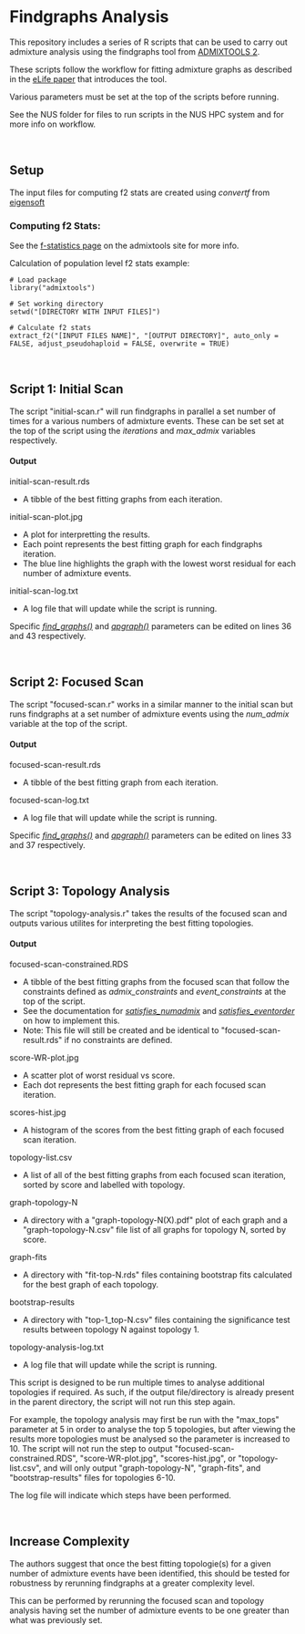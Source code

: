 # Findgraphs Analysis
This repository includes a series of R scripts that can be used to carry out admixture analysis using the findgraphs tool from [ADMIXTOOLS 2](https://uqrmaie1.github.io/admixtools/index.html). 

These scripts follow the workflow for fitting admixture graphs as described in the [eLife paper](https://elifesciences.org/articles/85492) that introduces the tool.

Various parameters must be set at the top of the scripts before running.

See the NUS folder for files to run scripts in the NUS HPC system and for more info on workflow.

<br />

## Setup
The input files for computing f2 stats are created using _convertf_ from [eigensoft](https://github.com/argriffing/eigensoft)

### Computing f2 Stats:
See the [f-statistics page](https://uqrmaie1.github.io/admixtools/articles/fstats.html) on the admixtools site for more info.

Calculation of population level f2 stats example:
```
# Load package
library("admixtools")

# Set working directory
setwd("[DIRECTORY WITH INPUT FILES]")

# Calculate f2 stats
extract_f2("[INPUT FILES NAME]", "[OUTPUT DIRECTORY]", auto_only = FALSE, adjust_pseudohaploid = FALSE, overwrite = TRUE)
```
<br />

## Script 1: Initial Scan
The script "initial-scan.r" will run findgraphs in parallel a set number of times for a various numbers of admixture events. 
These can be set set at the top of the script using the _iterations_ and _max_admix_ variables respectively.
#### Output
initial-scan-result.rds
* A tibble of the best fitting graphs from each iteration.

initial-scan-plot.jpg
* A plot for interpretting the results.
* Each point represents the best fitting graph for each findgraphs iteration.
* The blue line highlights the graph with the lowest worst residual for each number of admixture events.

initial-scan-log.txt
* A log file that will update while the script is running.

Specific [_find_graphs()_](https://uqrmaie1.github.io/admixtools/reference/find_graphs.html)
and [_qpgraph()_](https://uqrmaie1.github.io/admixtools/reference/qpgraph.html) parameters can be edited on lines 36 and 43 respectively.

<br />

## Script 2: Focused Scan
The script "focused-scan.r" works in a similar manner to the initial scan but runs findgraphs at a set number of admixture events using the _num_admix_ variable at the top of the script.

#### Output
focused-scan-result.rds
* A tibble of the best fitting graph from each iteration.

focused-scan-log.txt
* A log file that will update while the script is running.

Specific [_find_graphs()_](https://uqrmaie1.github.io/admixtools/reference/find_graphs.html)
and [_qpgraph()_](https://uqrmaie1.github.io/admixtools/reference/qpgraph.html) parameters can be edited on lines 33 and 37 respectively.

<br />

## Script 3: Topology Analysis
The script "topology-analysis.r" takes the results of the focused scan and outputs various utilites for interpreting the best fitting topologies.
#### Output
focused-scan-constrained.RDS
* A tibble of the best fitting graphs from the focused scan that follow the constraints defined as _admix_constraints_ and _event_constraints_ at the top of the script.
* See the documentation for [_satisfies_numadmix_](https://uqrmaie1.github.io/admixtools/reference/satisfies_numadmix.html) and
[_satisfies_eventorder_](https://uqrmaie1.github.io/admixtools/reference/satisfies_eventorder.html) on how to implement this.
* Note: This file will still be created and be identical to "focused-scan-result.rds" if no constraints are defined.

score-WR-plot.jpg
* A scatter plot of worst residual vs score.
* Each dot represents the best fitting graph for each focused scan iteration.

scores-hist.jpg
* A histogram of the scores from the best fitting graph of each focused scan iteration.

topology-list.csv
* A list of all of the best fitting graphs from each focused scan iteration, sorted by score and labelled with topology.

graph-topology-N
* A directory with a "graph-topology-N(X).pdf" plot of each graph and a "graph-topology-N.csv" file list of all graphs for topology N, sorted by score.

graph-fits
* A directory with "fit-top-N.rds" files containing bootstrap fits calculated for the best graph of each topology.

bootstrap-results
* A directory with "top-1_top-N.csv" files containing the significance test results between topology N against topology 1.

topology-analysis-log.txt
* A log file that will update while the script is running.

This script is designed to be run multiple times to analyse additional topologies if required. As such, if the output file/directory is already present in the 
parent directory, the script will not run this step again. 

For example, the topology analysis may first be run with the "max_tops" parameter at 5 in order to analyse the top 5 topologies, but after viewing the results more topologies must be analysed so the parameter is increased to 10. The script will not run the step to output "focused-scan-constrained.RDS", "score-WR-plot.jpg", "scores-hist.jpg", or "topology-list.csv", and will only output "graph-topology-N", "graph-fits", and "bootstrap-results" files for topologies 6-10.
  
The log file will indicate which steps have been performed.

<br />

## Increase Complexity

The authors suggest that once the best fitting topologie(s) for a given number of admixture events have been identified, this should be tested for robustness
by rerunning findgraphs at a greater complexity level.

This can be performed by rerunning the focused scan and topology analysis having set the number of admixture events to be one greater than what was previously set.
